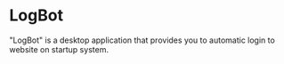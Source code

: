 # LogBot
"LogBot" is a desktop application that provides you to automatic login to website on startup system.
